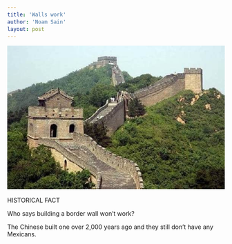 ```yaml
---
title: 'Walls work'
author: 'Noam Sain'
layout: post
---
```


![](/assets/2018/2018-03-great-wall-of-china.jpg)

HISTORICAL FACT

Who says building a border wall won’t work?

The Chinese built one over 2,000 years ago and they still don’t have any Mexicans.